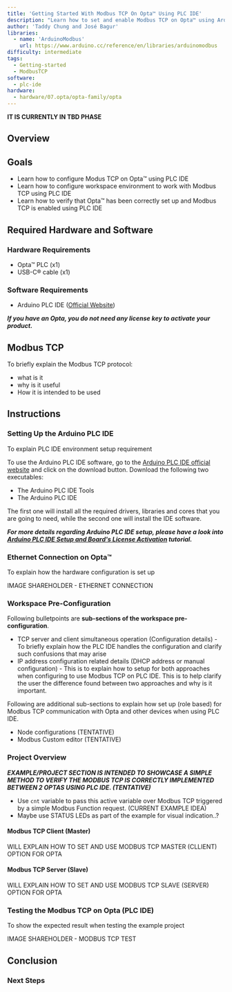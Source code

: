 ```yaml
---
title: 'Getting Started With Modbus TCP On Opta™ Using PLC IDE'
description: "Learn how to set and enable Modbus TCP on Opta™ using Arduino PLC IDE."
author: 'Taddy Chung and José Bagur'
libraries:
  - name: 'ArduinoModbus'
    url: https://www.arduino.cc/reference/en/libraries/arduinomodbus
difficulty: intermediate
tags:
  - Getting-started
  - ModbusTCP
software:
  - plc-ide
hardware:
  - hardware/07.opta/opta-family/opta
---
```


**IT IS CURRENTLY IN TBD PHASE**

## Overview

## Goals

- Learn how to configure Modus TCP on Opta™ using PLC IDE
- Learn how to configure workspace environment to work with Modbus TCP using PLC IDE
- Learn how to verify that Opta™ has been correctly set up and Modbus TCP is enabled using PLC IDE

## Required Hardware and Software

### Hardware Requirements

- Opta™ PLC (x1)
- USB-C® cable (x1)

### Software Requirements

- Arduino PLC IDE ([Official Website](https://www.arduino.cc/pro/software-plc-ide))

***If you have an Opta, you do not need any license key to activate your product.***

## Modbus TCP

To briefly explain the Modbus TCP protocol:
- what is it
- why is it useful
- How it is intended to be used

## Instructions

### Setting Up the Arduino PLC IDE

To explain PLC IDE environment setup requirement

To use the Arduino PLC IDE software, go to the [Arduino PLC IDE official website](https://www.arduino.cc/pro/software-plc-ide) and click on the download button. Download the following two executables:

  * The Arduino PLC IDE Tools
  * The Arduino PLC IDE

The first one will install all the required drivers, libraries and cores that you are going to need, while the second one will install the IDE software.

***For more details regarding Arduino PLC IDE setup, please have a look into [Arduino PLC IDE Setup and Board's License Activation](https://docs.arduino.cc/tutorials/portenta-machine-control/plc-ide-setup-license) tutorial.***

### Ethernet Connection on Opta™

To explain how the hardware configuration is set up

IMAGE SHAREHOLDER - ETHERNET CONNECTION

### Workspace Pre-Configuration

Following bulletpoints are **sub-sections of the workspace pre-configuration**.

- TCP server and client simultaneous operation (Configuration details) - To briefly explain how the PLC IDE handles the configuration and clarify such confusions that may arise
- IP address configuration related details (DHCP address or manual configuration) - This is to explain how to setup for both approaches when configuring to use Modbus TCP on PLC IDE. This is to help clarify the user the difference found between two approaches and why is it important.

Following are additional sub-sections to explain how set up (role based) for Modbus TCP communication with Opta and other devices when using PLC IDE.
- Node configurations (TENTATIVE)
- Modbus Custom editor (TENTATIVE)
  
### Project Overview

***EXAMPLE/PROJECT SECTION IS INTENDED TO SHOWCASE A SIMPLE METHOD TO VERIFY THE MODBUS TCP IS CORRECTLY IMPLEMENTED BETWEEN 2 OPTAS USING PLC IDE. (TENTATIVE)***
- Use `cnt` variable to pass this active variable over Modbus TCP triggered by a simple Modbus Function request. (CURRENT EXAMPLE IDEA)
- Maybe use STATUS LEDs as part of the example for visual indication..?

#### Modbus TCP Client (Master)

WILL EXPLAIN HOW TO SET AND USE MODBUS TCP MASTER (CLLIENT) OPTION FOR OPTA

#### Modbus TCP Server (Slave)

WILL EXPLAIN HOW TO SET AND USE MODBUS TCP SLAVE (SERVER) OPTION FOR OPTA

### Testing the Modbus TCP on Opta (PLC IDE)

To show the expected result when testing the example project

IMAGE SHAREHOLDER - MODBUS TCP TEST

## Conclusion

### Next Steps